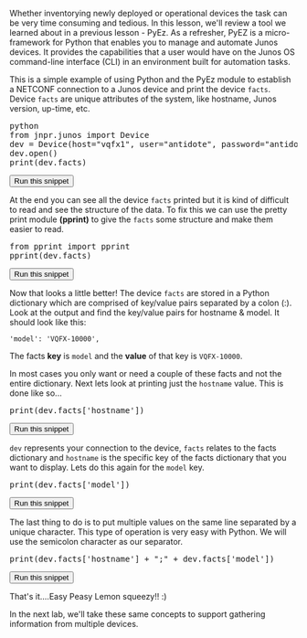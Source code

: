 Whether inventorying newly deployed or operational devices the task can be very time consuming and tedious. In this lesson, we'll review a tool we learned about in a previous lesson - PyEz. As a refresher, PyEZ is a micro-framework for Python that enables you to manage and automate Junos devices. It provides the capabilities that a user would have on the Junos OS command-line interface (CLI) in an environment built for automation tasks.

This is a simple example of using Python and the PyEz module to establish a NETCONF connection to a Junos device and print the device `facts`. Device `facts` are unique attributes of the system, like hostname, Junos version, up-time, etc.

<pre>
python
from jnpr.junos import Device
dev = Device(host="vqfx1", user="antidote", password="antidotepassword")
dev.open()
print(dev.facts)
</pre>
<button type="button" class="btn btn-primary btn-sm" onclick="runSnippetInTab('linux1', this)">Run this snippet</button>

At the end you can see all the device `facts` printed but it is kind of difficult to read and see the structure of the data. To fix this we can use the pretty print module **(pprint)** to give the `facts` some structure and make them easier to read.
<pre>
from pprint import pprint
pprint(dev.facts)
</pre>
<button type="button" class="btn btn-primary btn-sm" onclick="runSnippetInTab('linux1', this)">Run this snippet</button>

Now that looks a little better! The device `facts` are stored in a Python dictionary which are comprised of key/value pairs separated by a colon (:). Look at the output and find the key/value pairs for hostname & model. It should look like this:

`'model': 'VQFX-10000',`

The facts **key** is `model` and the **value** of that key is `VQFX-10000`.

In most cases you only want or need a couple of these facts and not the entire dictionary. Next lets look at printing just the `hostname` value. This is done like so...
<pre>
print(dev.facts['hostname'])
</pre>
<button type="button" class="btn btn-primary btn-sm" onclick="runSnippetInTab('linux1', this)">Run this snippet</button>

`dev` represents your connection to the device, `facts` relates to the facts dictionary and `hostname` is the specific key of the facts dictionary that you want to display. Lets do this again for the `model` key.

<pre>
print(dev.facts['model'])
</pre>
<button type="button" class="btn btn-primary btn-sm" onclick="runSnippetInTab('linux1', this)">Run this snippet</button>

The last thing to do is to put multiple values on the same line separated by a unique character. This type of operation is very easy with Python. We will use the semicolon character as our separator.

<pre>
print(dev.facts['hostname'] + ";" + dev.facts['model'])
</pre>
<button type="button" class="btn btn-primary btn-sm" onclick="runSnippetInTab('linux1', this)">Run this snippet</button>

That's it....Easy Peasy Lemon squeezy!! :)

In the next lab, we'll take these same concepts to support gathering information from multiple devices.

